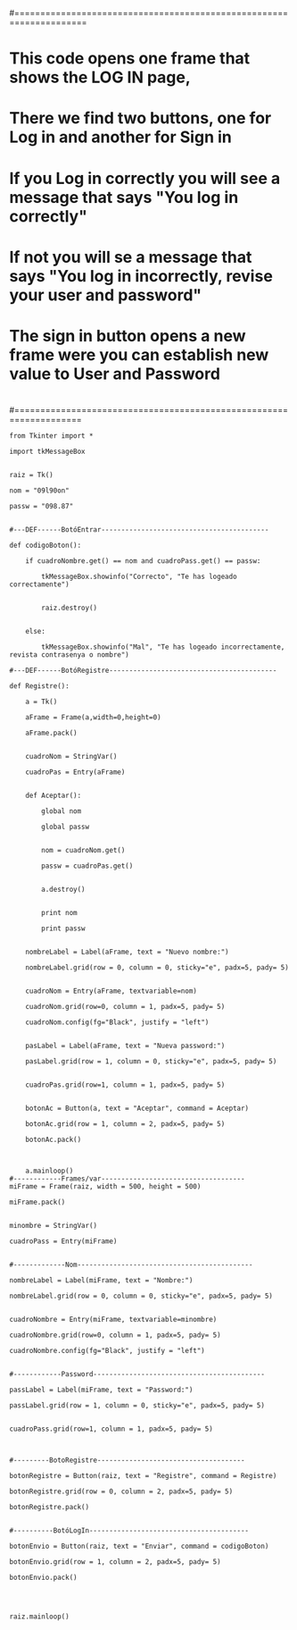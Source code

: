 #====================================================================
#
#       This code opens one frame that shows the LOG IN page,
#       There we find two buttons, one for Log in and another for Sign in
#       If you Log in correctly you will see a message that says "You log in correctly"
#       If not you will se a message that says "You log in incorrectly, revise your user and password"
#       The sign in button opens a new frame were you can establish new value to User and Password
#       
#===================================================================
  
    
    from Tkinter import *

    import tkMessageBox


    raiz = Tk()

    nom = "09l90on"

    passw = "098.87"


    #---DEF------BotóEntrar------------------------------------------

    def codigoBoton():

        if cuadroNombre.get() == nom and cuadroPass.get() == passw:
    
            tkMessageBox.showinfo("Correcto", "Te has logeado correctamente")
        
        
            raiz.destroy()
        
        
        else:
    
            tkMessageBox.showinfo("Mal", "Te has logeado incorrectamente, revista contrasenya o nombre")

    #---DEF------BotóRegistre------------------------------------------

    def Registre():
  
        a = Tk()
    
        aFrame = Frame(a,width=0,height=0)
    
        aFrame.pack()
    

        cuadroNom = StringVar()
    
        cuadroPas = Entry(aFrame)


        def Aceptar():
    
            global nom
        
            global passw
        
       
            nom = cuadroNom.get()
        
            passw = cuadroPas.get()
        

            a.destroy()
        

            print nom
        
            print passw
        

        nombreLabel = Label(aFrame, text = "Nuevo nombre:")
    
        nombreLabel.grid(row = 0, column = 0, sticky="e", padx=5, pady= 5)
    

        cuadroNom = Entry(aFrame, textvariable=nom)
    
        cuadroNom.grid(row=0, column = 1, padx=5, pady= 5)
    
        cuadroNom.config(fg="Black", justify = "left")
    

        pasLabel = Label(aFrame, text = "Nueva password:")
    
        pasLabel.grid(row = 1, column = 0, sticky="e", padx=5, pady= 5)
    

        cuadroPas.grid(row=1, column = 1, padx=5, pady= 5)
    

        botonAc = Button(a, text = "Aceptar", command = Aceptar)
    
        botonAc.grid(row = 1, column = 2, padx=5, pady= 5)
    
        botonAc.pack()
    
    
    
        a.mainloop()
    #------------Frames/var------------------------------------
    miFrame = Frame(raiz, width = 500, height = 500)

    miFrame.pack()


    minombre = StringVar()

    cuadroPass = Entry(miFrame)


    #-------------Nom--------------------------------------------

    nombreLabel = Label(miFrame, text = "Nombre:")

    nombreLabel.grid(row = 0, column = 0, sticky="e", padx=5, pady= 5)


    cuadroNombre = Entry(miFrame, textvariable=minombre)

    cuadroNombre.grid(row=0, column = 1, padx=5, pady= 5)

    cuadroNombre.config(fg="Black", justify = "left")


    #------------Password-------------------------------------------

    passLabel = Label(miFrame, text = "Password:")

    passLabel.grid(row = 1, column = 0, sticky="e", padx=5, pady= 5)


    cuadroPass.grid(row=1, column = 1, padx=5, pady= 5)



    #---------BotoRegistre-------------------------------------

    botonRegistre = Button(raiz, text = "Registre", command = Registre)

    botonRegistre.grid(row = 0, column = 2, padx=5, pady= 5)

    botonRegistre.pack()


    #----------BotóLogIn----------------------------------------

    botonEnvio = Button(raiz, text = "Enviar", command = codigoBoton)

    botonEnvio.grid(row = 1, column = 2, padx=5, pady= 5)

    botonEnvio.pack()




    raiz.mainloop()
